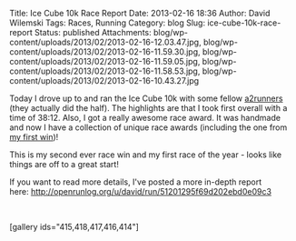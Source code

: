 Title: Ice Cube 10k Race Report
Date: 2013-02-16 18:36
Author: David Wilemski
Tags: Races, Running
Category: blog
Slug: ice-cube-10k-race-report
Status: published
Attachments: blog/wp-content/uploads/2013/02/2013-02-16-12.03.47.jpg, blog/wp-content/uploads/2013/02/2013-02-16-11.59.30.jpg, blog/wp-content/uploads/2013/02/2013-02-16-11.59.05.jpg, blog/wp-content/uploads/2013/02/2013-02-16-11.58.53.jpg, blog/wp-content/uploads/2013/02/2013-02-16-10.43.27.jpg

Today I drove up to and ran the Ice Cube 10k with some fellow
[a2runners](http://www.meetup.com/A2Runners/) (they actually did the
half). The highlights are that I took first overall with a time of
38:12. Also, I got a really awesome race award. It was handmade and now
I have a collection of unique race awards (including the one from [my
first
win](http://davidwilemski.com/blog/2012/10/summerfall-recap/ "Summer/Fall Recap"))\!

This is my second ever race win and my first race of the year - looks
like things are off to a great start\!

If you want to read more details, I've posted a more in-depth report
here: http://openrunlog.org/u/david/run/51201295f69d202ebd0e09c3

 

\[gallery ids="415,418,417,416,414"\]
